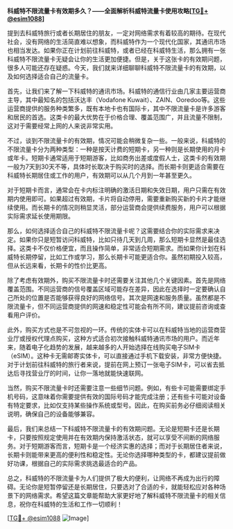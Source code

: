 **科威特不限流量卡有效期多久？——全面解析科威特流量卡使用攻略[[TG💪+ @esim1088](https://t.me/s/esim1088)]**

提到去科威特旅行或者长期居住的朋友，一定对网络需求有着较高的期待。在现代社会，没有网络的生活简直难以想象，而科威特作为一个现代化国家，其通讯市场也相当发达。如果你正在计划前往科威特，或者已经在科威特生活，那么拥有一张科威特不限流量卡无疑会让你的生活更加便捷。但是，关于这张卡的有效期问题，很多人可能还存在疑惑。今天，我们就来详细聊聊科威特不限流量卡的有效期，以及如何选择适合自己的流量卡。

首先，让我们来了解一下科威特的通讯市场。科威特的通信行业由几家主要运营商主导，其中最知名的包括沃达丰（Vodafone Kuwait）、ZAIN、Ooredoo等。这些运营商提供的服务种类繁多，既有本地卡也有国际卡，其中不限流量卡是许多游客和居民的首选。这类卡的最大优势在于价格合理、覆盖范围广，并且流量不限制，这对于需要经常上网的人来说非常实用。

不过，谈到不限流量卡的有效期，情况可能会稍微复杂一些。一般来说，科威特的不限流量卡分为两种类型：一种是按天计费的短期卡，另一种则是长期使用的月卡或年卡。短期卡通常适用于短期游客，比如商务出差或度假人士，这类卡的有效期一般为7天到30天不等，具体时长取决于购买时的选择。而长期卡则更适合需要在科威特长期居住或工作的用户，有效期可以从几个月到一年甚至更久。

对于短期卡而言，通常会在卡内标注明确的激活日期和失效日期，用户只需在有效期内使用即可。如果超过有效期，卡片将自动停用，需要重新购买新的卡片才能继续使用。而长期卡的情况则稍显灵活，部分运营商会提供续费服务，用户可以根据实际需求延长使用期限。

那么，如何选择适合自己的科威特不限流量卡呢？这需要结合你的实际需求来决定。如果你只是短暂访问科威特，比如只待几天到几周，那么短期卡显然是最佳选择。这类卡不仅价格便宜，而且操作简单，非常适合短期需求。而如果你计划在科威特长期停留，比如工作或学习，那么长期卡可能更适合你。虽然初期投入较高，但从长远来看，长期卡的性价比更高。

除了考虑有效期外，购买不限流量卡时还需要关注其他几个关键因素。首先是网络覆盖范围。不同运营商的信号覆盖区域可能存在差异，因此在选择时一定要确认自己所处的位置是否能够获得良好的网络信号。其次是网速和服务质量。虽然都是不限流量卡，但不同运营商提供的网速和稳定性可能会有所不同，建议提前咨询或查看用户评价。

此外，购买方式也是不可忽视的一环。传统的实体卡可以在科威特当地的运营商营业厅或授权代理点购买，这种方式适合初次接触科威特通讯市场的用户。而近年来，随着电子化趋势的发展，越来越多的人开始选择在线购买电子SIM卡（eSIM）。这种卡无需邮寄实体卡，可以直接通过手机下载安装，非常方便快捷。对于计划前往科威特的旅行者来说，提前在网上预订一张电子SIM卡，可以省去抵达后寻找营业厅的时间，让你一落地就能快速联网。

当然，购买不限流量卡时还需要注意一些细节问题。例如，有些卡可能需要绑定手机号码，这意味着你需要提供有效的国际号码才能完成注册；还有些卡可能对设备有特定要求，比如仅支持某些操作系统或型号。因此，在购买前务必仔细阅读相关说明，确保自己的设备能够兼容。

最后，我们来总结一下科威特不限流量卡的有效期问题。无论是短期卡还是长期卡，只要按照规定使用并在有效期内保持激活状态，就可以享受不间断的网络服务。对于短期游客而言，短期卡是一个经济实惠的选择；而对于长期居住者来说，长期卡则能带来更高的便利性和稳定性。无论你选择哪种类型的卡，都建议提前做好功课，根据自己的实际需求挑选最适合的产品。

总之，科威特的不限流量卡为人们提供了极大的便利，让网络不再成为出行的障碍。无论你是短暂停留还是长期居住，只要选对了合适的卡，就能轻松应对各种场景下的网络需求。希望这篇文章能帮助大家更好地了解科威特不限流量卡的相关信息，祝你在科威特的生活和工作一切顺利！

[[TG💪+ @esim1088](https://t.me/s/esim1088) ![Image](https://i.postimg.cc/4NQfJmqS/Snipaste-2025-05-13-00-14-12.png)]